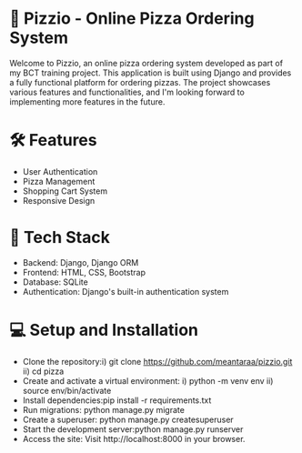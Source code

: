 # 🍕 Pizzio - Online Pizza Ordering System

Welcome to Pizzio, an online pizza ordering system developed as part of my BCT training project. This application is built using Django and provides a fully functional platform for ordering pizzas. The project showcases various features and functionalities, and I'm looking forward to implementing more features in the future.

# 🛠️ Features
- User Authentication
- Pizza Management
- Shopping Cart System
- Responsive Design

# 🔧 Tech Stack
- Backend: Django, Django ORM
- Frontend: HTML, CSS, Bootstrap
- Database: SQLite 
- Authentication: Django's built-in authentication system
 
 # 💻 Setup and Installation
- Clone the repository:i) git clone https://github.com/meantaraa/pizzio.git ii) cd pizza
- Create and activate a virtual environment: i) python -m venv env ii) source env/bin/activate
- Install dependencies:pip install -r requirements.txt
- Run migrations: python manage.py migrate
- Create a superuser: python manage.py createsuperuser
- Start the development server:python manage.py runserver
- Access the site: Visit http://localhost:8000 in your browser.
    
